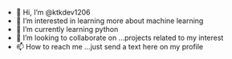 - 👋 Hi, I’m @ktkdev1206
- 👀 I’m interested in learning more about machine learning
- 🌱 I’m currently learning python
- 💞️ I’m looking to collaborate on ...projects related to my interest
- 📫 How to reach me ...just send a text here on my profile

<!---
ktkdev1206/ktkdev1206 is a ✨ special ✨ repository because its `README.md` (this file) appears on your GitHub profile.
You can click the Preview link to take a look at your changes.
--->
